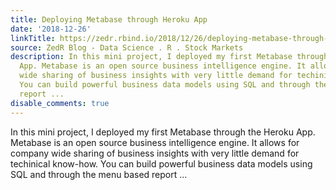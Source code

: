 ```yaml
---
title: Deploying Metabase through Heroku App
date: '2018-12-26'
linkTitle: https://zedr.rbind.io/2018/12/26/deploying-metabase-through-heroku-app/
source: ZedR Blog - Data Science . R . Stock Markets
description: In this mini project, I deployed my first Metabase through the Heroku
  App. Metabase is an open source business intelligence engine. It allows for company
  wide sharing of business insights with very little demand for techinical know-how.
  You can build powerful business data models using SQL and through the menu based
  report ...
disable_comments: true
---
```

In this mini project, I deployed my first Metabase through the Heroku App. Metabase is an open source business intelligence engine. It allows for company wide sharing of business insights with very little demand for techinical know-how. You can build powerful business data models using SQL and through the menu based report ...